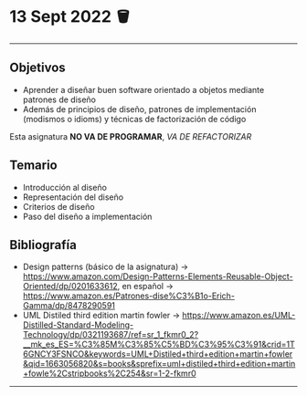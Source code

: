 # 13 Sept 2022 🪣
---
## Objetivos
- Aprender a diseñar buen software orientado a objetos mediante patrones de diseño
- Además de principios de diseño, patrones de implementación (modismos o idioms) y técnicas de factorización de código

Esta asignatura **NO VA DE PROGRAMAR**, *VA DE REFACTORIZAR*

## Temario
- Introducción al diseño
- Representación del diseño
- Criterios de diseño
- Paso del diseño a implementación

## Bibliografía
- Design patterns (básico de la asignatura) -> https://www.amazon.com/Design-Patterns-Elements-Reusable-Object-Oriented/dp/0201633612, en español -> https://www.amazon.es/Patrones-dise%C3%B1o-Erich-Gamma/dp/8478290591
- UML Distiled third edition martin fowler -> https://www.amazon.es/UML-Distilled-Standard-Modeling-Technology/dp/0321193687/ref=sr_1_fkmr0_2?__mk_es_ES=%C3%85M%C3%85%C5%BD%C3%95%C3%91&crid=1T6GNCY3FSNCO&keywords=UML+Distiled+third+edition+martin+fowler&qid=1663056820&s=books&sprefix=uml+distiled+third+edition+martin+fowle%2Cstripbooks%2C254&sr=1-2-fkmr0

---
